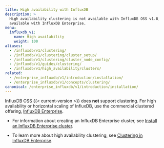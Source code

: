 ```yaml
---
title: High availability with InfluxDB
description: >
  High availability clustering is not available with InfluxDB OSS v1.8, but is
  available with InfluxDB Enterprise.
menu:
  influxdb_v1:
    name: High availability
    weight: 100
aliases:
  - /influxdb/v1/clustering/
  - /influxdb/v1/clustering/cluster_setup/
  - /influxdb/v1/clustering/cluster_node_config/
  - /influxdb/v1/guides/clustering/
  - /influxdb/v1/high_availability/clusters/
related:
  - /enterprise_influxdb/v1/introduction/installation/
  - /enterprise_influxdb/v1/concepts/clustering/
canonical: /enterprise_influxdb/v1/introduction/installation/
---
```


InfluxDB OSS {{< current-version >}} does **not** support clustering.
For high availability or horizontal scaling of InfluxDB, use the commercial
clustered offering, [InfluxDB Enterprise](/enterprise_influxdb/v1/).

- For information about creating an InfluxDB Enterprise cluster, see
  [Install an InfluxDB Enterprise cluster](/enterprise_influxdb/v1/introduction/installation/).

- To learn more about high availability clustering, see
  [Clustering in InfluxDB Enterprise](/enterprise_influxdb/v1/concepts/clustering/).
